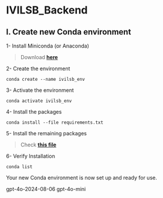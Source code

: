 # IVILSB_Backend

## I. Create new Conda environment

1- Install Miniconda (or Anaconda)
> Download **[here](https://docs.anaconda.com/miniconda/)**

2- Create the environment
```
conda create --name ivilsb_env
```

3- Activate the environment
```
conda activate ivilsb_env
```

4- Install the packages
```
conda install --file requirements.txt
```

5- Install the remaining packages
> Check **[this file](README_INSTALL.md)**

6- Verify Installation
```
conda list
```

Your new Conda environment is now set up and ready for use.




gpt-4o-2024-08-06
gpt-4o-mini
